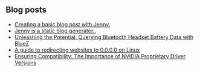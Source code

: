 ## Blog posts
<!-- BLOG-POST-LIST:START -->
- [Creating a basic blog post with Jenny.](https://furycd001.github.io/creating-a-basic-blog-post-with-jenny/)
- [Jenny is a static blog generator..](https://furycd001.github.io/jenny-is-a-static-blog-generator/)
- [Unleashing the Potential: Querying Bluetooth Headset Battery Data with BlueZ](https://furycd001.github.io/unleashing-the-potential-querying-bluetooth-headset-battery-data-with-bluez/)
- [A guide to redirecting websites to 0.0.0.0 on Linux](https://furycd001.github.io/a-guide-to-redirecting-websites-to-0000-on-linux/)
- [Ensuring Compatibility: The Importance of NVIDIA Proprietary Driver Versions](https://furycd001.github.io/ensuring-compatibility-the-importance-of-nvidia-proprietary-driver-versions/)
<!-- BLOG-POST-LIST:END -->

<!--
**furycd001/furycd001** is a ✨ _special_ ✨ repository because its `README.md` (this file) appears on your GitHub profile.

Here are some ideas to get you started:

- 🔭 I’m currently working on ...
- 🌱 I’m currently learning ...
- 👯 I’m looking to collaborate on ...
- 🤔 I’m looking for help with ...
- 💬 Ask me about ...
- 📫 How to reach me: ...
- 😄 Pronouns: ...
- ⚡ Fun fact: ...
-->
